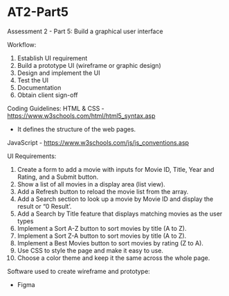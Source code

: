 # AT2-Part5
Assessment 2 - Part 5: Build a graphical user interface

Workflow:
1.	Establish UI requirement
2.	Build a prototype UI (wireframe or graphic design)
3.	Design and implement the UI
4.	Test the UI
5.	Documentation
6.	Obtain client sign-off

Coding Guidelines:
HTML & CSS - https://www.w3schools.com/html/html5_syntax.asp
- It defines the structure of the web pages.

JavaScript - https://www.w3schools.com/js/js_conventions.asp

UI Requirements:

1. Create a form to add a movie with inputs for Movie ID, Title, Year and Rating, and a Submit button.
2. Show a list of all movies in a display area (list view).
3. Add a Refresh button to reload the movie list from the array.
4. Add a Search section to look up a movie by Movie ID and display the result or “0 Result’.
5. Add a Search by Title feature that displays matching movies as the user types
6. Implement a Sort A-Z button to sort movies by title (A to Z).
7. Implement a Sort Z-A button to sort movies by title (A to Z).
8. Implement a Best Movies button to sort movies by rating (Z to A).
9. Use CSS to style the page and make it easy to use.
10. Choose a color theme and keep it the same across the whole page.

Software used to create wireframe and prototype:
- Figma


